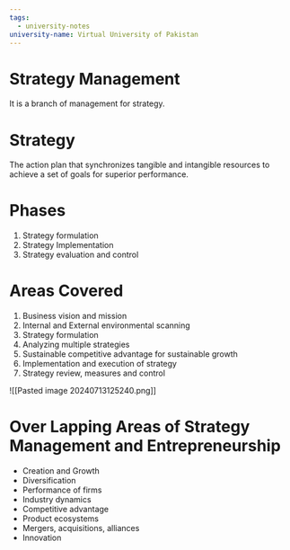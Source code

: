```yaml
---
tags:
  - university-notes
university-name: Virtual University of Pakistan
---
```


# Strategy Management
It is a branch of management for strategy.

# Strategy
The action plan that synchronizes tangible and intangible resources to achieve a set of goals for superior performance.

# Phases
1. Strategy formulation
2. Strategy Implementation
3. Strategy evaluation and control

# Areas Covered
1. Business vision and mission
2. Internal and External environmental scanning
3. Strategy formulation
4. Analyzing multiple strategies
5. Sustainable competitive advantage for sustainable growth
6. Implementation and execution of strategy
7. Strategy review, measures and control

![[Pasted image 20240713125240.png]]

# Over Lapping Areas of Strategy Management and Entrepreneurship
- Creation and Growth
- Diversification
- Performance of firms
- Industry dynamics
- Competitive advantage
- Product ecosystems
- Mergers, acquisitions, alliances
- Innovation